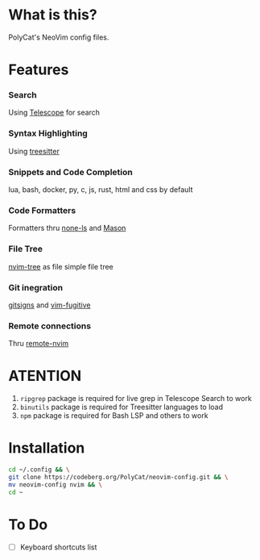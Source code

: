 # What is this?

PolyCat's NeoVim config files.

# Features

### Search
Using [Telescope](https://github.com/nvim-telescope/telescope.nvim) for search

### Syntax Highlighting
Using [treesitter](https://github.com/nvim-treesitter/nvim-treesitter)

### Snippets and Code Completion
lua, bash, docker, py, c, js, rust, html and css by default

### Code Formatters
Formatters thru [none-ls](https://github.com/nvimtools/none-ls.nvim) and [Mason](https://github.com/williamboman/mason.nvim)

### File Tree
[nvim-tree](https://github.com/nvim-tree/nvim-tree.lua) as file simple file tree

### Git inegration
[gitsigns](https://github.com/lewis6991/gitsigns.nvim) and [vim-fugitive](https://github.com/tpope/vim-fugitive)

### Remote connections
Thru [remote-nvim](https://github.com/amitds1997/remote-nvim.nvim)

# ATENTION
1. `ripgrep` package is required for live grep in Telescope Search to work
2. `binutils` package is required for Treesitter languages to load
3. `npm` package is required for Bash LSP and others to work

# Installation

```bash
cd ~/.config && \
git clone https://codeberg.org/PolyCat/neovim-config.git && \
mv neovim-config nvim && \
cd ~
```

# To Do

- [ ] Keyboard shortcuts list

